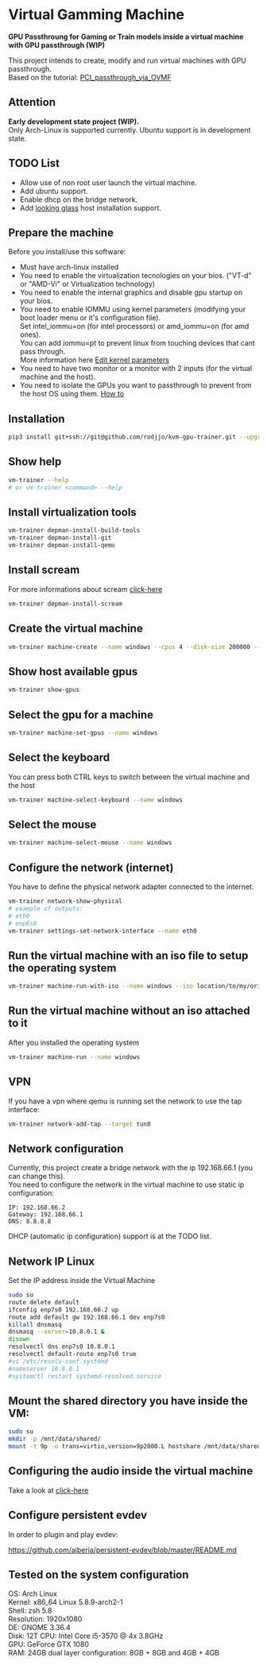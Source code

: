 # Virtual Gamming Machine

**GPU Passthroung for Gaming or Train models inside a virtual machine with GPU passthrough  (WIP)**

This project intends to create, modify and run virtual machines with GPU passthrough.  
Based on the tutorial: [PCI_passthrough_via_OVMF](https://wiki.archlinux.org/index.php/PCI_passthrough_via_OVMF)

## Attention

**Early development state project (WIP).**  
Only Arch-Linux is supported currently. Ubuntu support is in development state.  

## TODO List
* Allow use of non root user launch the virtual machine.
* Add ubuntu support.
* Enable dhcp on the bridge network.
* Add [looking glass](https://github.com/gnif/LookingGlass) host installation support.

## Prepare the machine

Before you install/use this software:  
* Must have arch-linux installed
* You need to enable the virtualization tecnologies on your bios. ("VT-d" or "AMD-Vi" or Virtualization technology)  
* You need to enable the internal graphics and disable gpu startup on your bios.  
* You need to enable IOMMU using kernel parameters (modifying your boot loader menu or it's configuration file).  
  Set intel_iommu=on (for intel processors) or amd_iommu=on (for amd ones).  
  You can add iommu=pt to prevent linux from touching devices that cant pass through.  
  More information here [Edit kernel parameters](https://wiki.archlinux.org/index.php/Kernel_parameters)
* You need to have two monitor or a monitor with 2 inputs (for the virtual machine and the host).  
* You need to isolate the GPUs you want to passthrough to prevent from the host OS using them. [How to](https://wiki.archlinux.org/index.php/PCI_passthrough_via_OVMF#Isolating_the_GPU)  

## Installation

```bash
pip3 install git+ssh://git@github.com/rodjjo/kvm-gpu-trainer.git --upgrade
```

## Show help

```bash
vm-trainer --help
# or vm-trainer <command> --help
```

## Install virtualization tools

```bash
vm-trainer depman-install-build-tools
vm-trainer depman-install-git
vm-trainer depman-install-qemu
```

## Install scream

For more informations about scream [click-here](https://github.com/duncanthrax/scream)
```bash
vm-trainer depman-install-scream
```

## Create the virtual machine

```bash
vm-trainer machine-create --name windows --cpus 4 --disk-size 200000 --memory 8192
```

## Show host available gpus

```bash
vm-trainer show-gpus
```
## Select the gpu for a machine

```bash
vm-trainer machine-set-gpus --name windows
```

## Select the keyboard

You can press both CTRL keys to switch between the virtual machine and the host
```bash
vm-trainer machine-select-keyboard --name windows
```

## Select the mouse

```bash
vm-trainer machine-select-mouse --name windows
```

## Configure the network (internet)

You have to define the physical network adapter connected to the internet.
```bash
vm-trainer network-show-physical
# example of outputs:
# eth0
# enp6s0
vm-trainer settings-set-network-interface --name eth0
```

## Run the virtual machine with an iso file to setup the operating system

```bash
vm-trainer machine-run-with-iso --name windows --iso location/to/my/original-windows10-disk.iso
```

## Run the virtual machine without an iso attached to it

After you installed the operating system
```bash
vm-trainer machine-run --name windows
```

## VPN
If you have a vpn where qemu is running set the network to use the tap interface:
```bash
vm-trainer network-add-tap --target tun0
```


## Network configuration

Currently, this project create a bridge network with the ip 192.168.66.1 (you can change this).  
You need to configure the network in the virtual machine to use static ip configuration:  
```text
IP: 192.168.66.2  
Gateway: 192.168.66.1  
DNS: 8.8.8.8  
```
DHCP (automatic ip configuration) support is at the TODO list.

## Network IP Linux
Set the IP address inside the Virtual Machine
```bash
sudo su
route delete default
ifconfig enp7s0 192.168.66.2 up
route add default gw 192.168.66.1 dev enp7s0
killall dnsmasq
dnsmasq --server=10.8.0.1 & 
disown
resolvectl dns enp7s0 10.8.0.1
resolvectl default-route enp7s0 true
#vi /etc/resolv-conf.systemd
#nameserver 10.8.0.1
#systemctl restart systemd-resolved.service
```

## Mount the shared directory you have inside the VM:
```bash
sudo su
mkdir -p /mnt/data/shared/
mount -t 9p -o trans=virtio,version=9p2000.L hostshare /mnt/data/shared/
```

## Configuring the audio inside the virtual machine

Take a look at [click-here](https://github.com/duncanthrax/scream)

## Configure persistent evdev

In order to plugin and play evdev:

https://github.com/aiberia/persistent-evdev/blob/master/README.md


## Tested on the system configuration

OS: Arch Linux  
Kernel: x86_64 Linux 5.8.9-arch2-1  
Shell: zsh 5.8  
Resolution: 1920x1080  
DE: GNOME 3.36.4  
Disk: 12T
CPU: Intel Core i5-3570 @ 4x 3.8GHz  
GPU: GeForce GTX 1080  
RAM: 24GB dual layer configuration: 8GB + 8GB and 4GB + 4GB  
